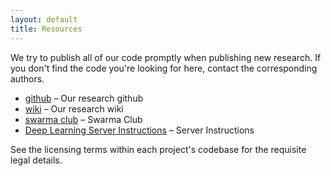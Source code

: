 ```yaml
---
layout: default
title: Resources
---
```

We try to publish all of our code promptly when publishing new research.  If
you don't find the code you're looking for here, contact the corresponding
authors.

 * [github](https://github.com/bnusss/) &ndash; Our research github
 * [wiki](http://wiki.swarma.net/) &ndash; Our research wiki
 * [swarma club](http://swarma.net) &ndash; Swarma Club
 * [Deep Learning Server Instructions](https://shimo.im/docs/QSfHhg4Epv0H2dFv) &ndash; Server Instructions

See the licensing terms within each project's codebase for the requisite legal
details.
